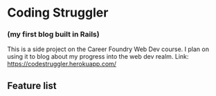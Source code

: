 # Coding Struggler 
### (my first blog built in Rails)
This is a side project on the Career Foundry Web Dev course. I plan on using it to blog about my progress into the web dev realm.
Link: https://codestruggler.herokuapp.com/

## Feature list
